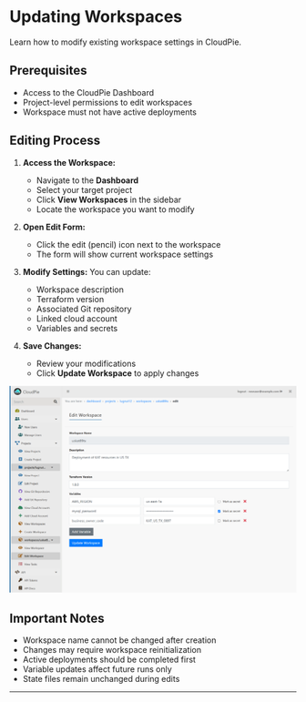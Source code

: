 # Updating Workspaces

Learn how to modify existing workspace settings in CloudPie.

## Prerequisites
- Access to the CloudPie Dashboard
- Project-level permissions to edit workspaces
- Workspace must not have active deployments

## Editing Process

1. **Access the Workspace:**
   - Navigate to the **Dashboard**
   - Select your target project
   - Click **View Workspaces** in the sidebar
   - Locate the workspace you want to modify

2. **Open Edit Form:**
   - Click the edit (pencil) icon next to the workspace
   - The form will show current workspace settings

3. **Modify Settings:**
   You can update:
   - Workspace description
   - Terraform version
   - Associated Git repository
   - Linked cloud account
   - Variables and secrets

4. **Save Changes:**
   - Review your modifications
   - Click **Update Workspace** to apply changes

![Screenshot of Edit Workspace Form](images/edit_workspace.png)

## Important Notes
- Workspace name cannot be changed after creation
- Changes may require workspace reinitialization
- Active deployments should be completed first
- Variable updates affect future runs only
- State files remain unchanged during edits

---